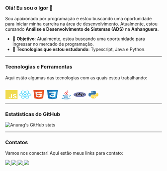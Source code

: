 ### Olá! Eu sou o Igor 👋

Sou apaixonado por programação e estou buscando uma oportunidade para iniciar minha carreira na área de desenvolvimento. Atualmente, estou cursando **Análise e Desenvolvimento de Sistemas (ADS)** na **Anhanguera**.

- 🔭 **Objetivo**: Atualmente, estou buscando uma oportunidade para ingressar no mercado de programação.
- 🌱 **Tecnologias que estou estudando**: Typescript, Java e Python.

---

### Tecnologias e Ferramentas

Aqui estão algumas das tecnologias com as quais estou trabalhando:

<div style="display: inline_block"><br>
  <img align="center" alt="Igor-Js" height="30" width="40" src="https://raw.githubusercontent.com/devicons/devicon/master/icons/javascript/javascript-plain.svg">
  <img align="center" alt="Igor-React" height="30" width="40" src="https://raw.githubusercontent.com/devicons/devicon/master/icons/react/react-original.svg">
  <img align="center" alt="Igor-HTML" height="30" width="40" src="https://raw.githubusercontent.com/devicons/devicon/master/icons/html5/html5-original.svg">
  <img align="center" alt="Igor-CSS" height="30" width="40" src="https://raw.githubusercontent.com/devicons/devicon/master/icons/css3/css3-original.svg">
  <img align="center" alt="Igor-Java" height="30" width="40" src="https://raw.githubusercontent.com/devicons/devicon/master/icons/java/java-original.svg">
  <img align="center" alt="Igor-PHP" height="30" width="40" src="https://raw.githubusercontent.com/devicons/devicon/master/icons/php/php-original.svg">
  <img align="center" alt="Igor-Python" height="30" width="40" src="https://raw.githubusercontent.com/devicons/devicon/master/icons/python/python-original.svg">
</div>

---

### Estatísticas do GitHub

![Anurag's GitHub stats](https://github-readme-stats.vercel.app/api?username=igormaicon&show_icons=true&theme=radical)

---

### Contatos

Vamos nos conectar! Aqui estão meus links para contato:

<div>
  <a href="https://www.youtube.com/@igormmuniz" target="_blank">
    <img src="https://img.shields.io/badge/YouTube-FF0000?style=for-the-badge&logo=youtube&logoColor=white" target="_blank">
  </a>
  <a href="https://www.instagram.com/igormaicon011" target="_blank">
    <img src="https://img.shields.io/badge/-Instagram-%23E4405F?style=for-the-badge&logo=instagram&logoColor=white" target="_blank">
  </a>
  <a href="mailto:igormaicon2018@gmail.com">
    <img src="https://img.shields.io/badge/Gmail-D14836?style=for-the-badge&logo=gmail&logoColor=white" target="_blank">
  </a>
  <a href="https://www.linkedin.com/in/igormaicon" target="_blank">
    <img src="https://img.shields.io/badge/-LinkedIn-%230077B5?style=for-the-badge&logo=linkedin&logoColor=white" target="_blank">
  </a>   
</div>

